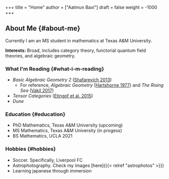 +++
title = "Home"
author = ["Aatmun Baxi"]
draft = false
weight = -1000
+++

## About Me {#about-me}

Currently I am an MS student in mathematics at Texas A&amp;M University.

**Interests:** Broad, includes category theory, functorial quantum field theories, and algebraic geometry.


### What I'm Reading {#what-i-m-reading}

-   _Basic Algebraic Geometry 2_ (<a href="#citeproc_bib_item_3">Shafarevich 2013</a>)
    -   For reference, _Algebraic Geometry_ (<a href="#citeproc_bib_item_2">Hartshorne 1977</a>) and _The Rising Sea_ (<a href="#citeproc_bib_item_4">Vakil 2017</a>)
-   _Tensor Categories_ (<a href="#citeproc_bib_item_1">Etingof et al. 2015</a>)
-   _Dune_


### Education {#education}

-   PhD Mathematics, Texas A&amp;M University (upcoming)
-   MS Mathematics, Texas A&amp;M University (in progess)
-   BS Mathematics, UCLA 2021


### Hobbies {#hobbies}

-   Soccer. Specifically, Liverpool FC
-   Astrophotography. Check my images [here]({{< relref "astrophotos" >}})
-   Learning japanese through immersion
